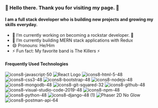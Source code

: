 ### 👾 Hello there. Thank you for visiting my page. 👾

#### I am a full stack developer who is building new projects and growing my skills everyday. 

- 🔭 I’m currently working on becoming a rockstar developer. 🎸
- 🌱 I’m currently building MERN stack applications with Redux
- 😄 Pronouns: He/Him 
- ⚡ Fun fact: My favorite band is The Killers ⚡️ 

#### Frequently Used Technologies

![icons8-javascript-50](https://user-images.githubusercontent.com/45057976/106798864-2de88100-6624-11eb-916c-f5f76f68ae82.png)
![React Logo](https://user-images.githubusercontent.com/45057976/106787466-5ae16780-6615-11eb-850c-eb56a6493528.png)
![icons8-html-5-48](https://user-images.githubusercontent.com/45057976/106797906-da296800-6622-11eb-9618-0e0a6c7d20eb.png)
![icons8-css3-48](https://user-images.githubusercontent.com/45057976/106795192-646fcd00-661f-11eb-84ce-99257052746c.png)
![icons8-bootstrap-48](https://user-images.githubusercontent.com/45057976/106795366-9a14b600-661f-11eb-98a7-04d942c4fc41.png)
![icons8-nodejs-48](https://user-images.githubusercontent.com/45057976/106795386-a0a32d80-661f-11eb-9403-783118de81cc.png)
![icons8-mongodb-48](https://user-images.githubusercontent.com/45057976/106795675-fb3c8980-661f-11eb-9f14-7f8a7c2334c2.png)
![icons8-git-squared-32](https://user-images.githubusercontent.com/45057976/106797513-52435e00-6622-11eb-8f22-cdee2ad9d1c8.png)
![icons8-github-48](https://user-images.githubusercontent.com/45057976/106796430-f0cebf80-6620-11eb-8f20-8600845db0a6.png)
![icons8-visual-studio-code-2019-48](https://user-images.githubusercontent.com/45057976/106798098-1e1c6d00-6623-11eb-84f8-b4739c736567.png)
![icons8-npm-48](https://user-images.githubusercontent.com/45057976/106796712-5ae76480-6621-11eb-8a60-ce9a4f5ed157.png)
![icons8-python-48](https://user-images.githubusercontent.com/45057976/106796763-69ce1700-6621-11eb-9dbd-ac9c3d277f6b.png)
![icons8-django-48 (1)](https://user-images.githubusercontent.com/45057976/106798349-75224200-6623-11eb-80c4-6de523628e00.png)
![Phaser 2D No Glow](https://user-images.githubusercontent.com/45057976/106796995-b1ed3980-6621-11eb-9337-bde9e42665c6.png)
![icons8-postman-api-64](https://user-images.githubusercontent.com/45057976/106796890-93873e00-6621-11eb-9ddd-153ac32148b5.png)

